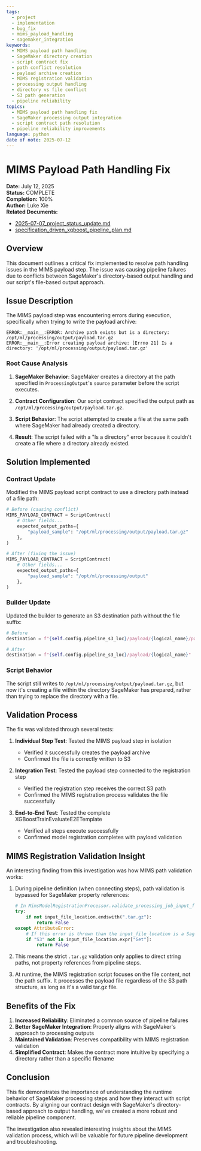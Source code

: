 ```yaml
---
tags:
  - project
  - implementation
  - bug_fix
  - mims_payload_handling
  - sagemaker_integration
keywords: 
  - MIMS payload path handling
  - SageMaker directory creation
  - script contract fix
  - path conflict resolution
  - payload archive creation
  - MIMS registration validation
  - processing output handling
  - directory vs file conflict
  - S3 path generation
  - pipeline reliability
topics: 
  - MIMS payload path handling fix
  - SageMaker processing output integration
  - script contract path resolution
  - pipeline reliability improvements
language: python
date of note: 2025-07-12
---
```

# MIMS Payload Path Handling Fix

**Date:** July 12, 2025  
**Status:** COMPLETE  
**Completion:** 100%  
**Author:** Luke Xie  
**Related Documents:**
- [2025-07-07_project_status_update.md](./2025-07-07_project_status_update.md)
- [specification_driven_xgboost_pipeline_plan.md](./specification_driven_xgboost_pipeline_plan.md)

## Overview

This document outlines a critical fix implemented to resolve path handling issues in the MIMS payload step. The issue was causing pipeline failures due to conflicts between SageMaker's directory-based output handling and our script's file-based output approach.

## Issue Description

The MIMS payload step was encountering errors during execution, specifically when trying to write the payload archive:

```
ERROR:__main__:ERROR: Archive path exists but is a directory: /opt/ml/processing/output/payload.tar.gz
ERROR:__main__:Error creating payload archive: [Errno 21] Is a directory: '/opt/ml/processing/output/payload.tar.gz'
```

### Root Cause Analysis

1. **SageMaker Behavior**: SageMaker creates a directory at the path specified in `ProcessingOutput`'s `source` parameter before the script executes.

2. **Contract Configuration**: Our script contract specified the output path as `/opt/ml/processing/output/payload.tar.gz`.

3. **Script Behavior**: The script attempted to create a file at the same path where SageMaker had already created a directory.

4. **Result**: The script failed with a "Is a directory" error because it couldn't create a file where a directory already existed.

## Solution Implemented

### Contract Update

Modified the MIMS payload script contract to use a directory path instead of a file path:

```python
# Before (causing conflict)
MIMS_PAYLOAD_CONTRACT = ScriptContract(
    # Other fields...
    expected_output_paths={
        "payload_sample": "/opt/ml/processing/output/payload.tar.gz"
    },
)

# After (fixing the issue)
MIMS_PAYLOAD_CONTRACT = ScriptContract(
    # Other fields...
    expected_output_paths={
        "payload_sample": "/opt/ml/processing/output"
    },
)
```

### Builder Update

Updated the builder to generate an S3 destination path without the file suffix:

```python
# Before
destination = f"{self.config.pipeline_s3_loc}/payload/{logical_name}/payload.tar.gz"

# After
destination = f"{self.config.pipeline_s3_loc}/payload/{logical_name}"
```

### Script Behavior

The script still writes to `/opt/ml/processing/output/payload.tar.gz`, but now it's creating a file within the directory SageMaker has prepared, rather than trying to replace the directory with a file.

## Validation Process

The fix was validated through several tests:

1. **Individual Step Test**: Tested the MIMS payload step in isolation
   - Verified it successfully creates the payload archive
   - Confirmed the file is correctly written to S3

2. **Integration Test**: Tested the payload step connected to the registration step
   - Verified the registration step receives the correct S3 path
   - Confirmed the MIMS registration process validates the file successfully

3. **End-to-End Test**: Tested the complete XGBoostTrainEvaluateE2ETemplate
   - Verified all steps execute successfully
   - Confirmed model registration completes with payload validation

## MIMS Registration Validation Insight

An interesting finding from this investigation was how MIMS path validation works:

1. During pipeline definition (when connecting steps), path validation is bypassed for SageMaker property references:
   ```python
   # In MimsModelRegistrationProcessor.validate_processing_job_input_file:
   try:
       if not input_file_location.endswith(".tar.gz"):
           return False
   except AttributeError:
       # If this error is thrown than the input_file_location is a SageMaker property set in the pipeline
       if "S3" not in input_file_location.expr["Get"]:
           return False
   ```

2. This means the strict `.tar.gz` validation only applies to direct string paths, not property references from pipeline steps.

3. At runtime, the MIMS registration script focuses on the file content, not the path suffix. It processes the payload file regardless of the S3 path structure, as long as it's a valid tar.gz file.

## Benefits of the Fix

1. **Increased Reliability**: Eliminated a common source of pipeline failures
2. **Better SageMaker Integration**: Properly aligns with SageMaker's approach to processing outputs
3. **Maintained Validation**: Preserves compatibility with MIMS registration validation
4. **Simplified Contract**: Makes the contract more intuitive by specifying a directory rather than a specific filename

## Conclusion

This fix demonstrates the importance of understanding the runtime behavior of SageMaker processing steps and how they interact with script contracts. By aligning our contract design with SageMaker's directory-based approach to output handling, we've created a more robust and reliable pipeline component.

The investigation also revealed interesting insights about the MIMS validation process, which will be valuable for future pipeline development and troubleshooting.

